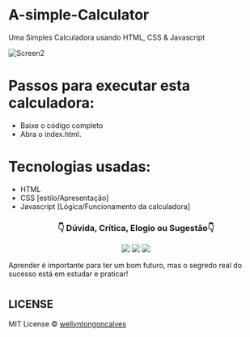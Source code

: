 # A-simple-Calculator
 Uma Simples Calculadora usando HTML, CSS & Javascript

![Screen2](https://github.com/wellyntongoncalves/A-simple-Calculator/assets/101224486/70f62969-65b3-4ed2-9a8f-53a21d395680)
 

 # Passos para executar esta calculadora:

+ Baixe o código completo
+ Abra o index.html.

# Tecnologias usadas:
  
+ HTML
+ CSS [estilo/Apresentação]
+ Javascript [Lógica/Funcionamento da calculadora]


<p align="center">
<h3 align="center">👇 Dúvida, Crítica, Elogio ou Sugestão👇</h3> 
  </p>
  <p align="center">
  <a href="https://www.instagram.com/wellynton._/" target="_blank"><img src="https://img.shields.io/badge/-Instagram-%23E4405F?style=for-the-badge&logo=instagram&logoColor=white" target="_blank"></a>
  <a href = "mailto:wellyntong09@gmail.com"><img src="https://img.shields.io/badge/-Gmail-%23333?style=for-the-badge&logo=gmail&logoColor=white" target="_blank"></a>
  <a href="https://www.linkedin.com/in/wellyntongoncalves/)" target="_blank"><img src="https://img.shields.io/badge/-LinkedIn-%230077B5?style=for-the-badge&logo=linkedin&logoColor=white" target="_blank"></a> 
</p>
<p align="center">
 
Aprender é importante para ter um bom futuro, mas o segredo real do sucesso está em estudar e praticar!

</p>

# <h2>LICENSE</h2>

MIT License © [wellyntongoncalves](https://github.com/wellyntongoncalves/A-simple-Calculator/blob/main/README.md)

